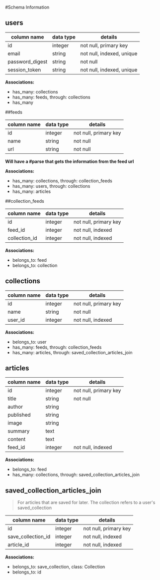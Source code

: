 #Schema Information

## users
column name     | data type | details
----------------|-----------|-----------------------
id              | integer   | not null, primary key
email           | string    | not null, indexed, unique
password_digest | string    | not null
session_token   | string    | not null, indexed, unique

**Associations:**  
* has_many: collections  
* has_many: feeds, through: collections  
* has_many


##feeds

column name | data type | details
------------|-----------|-----------------------
id          | integer   | not null, primary key
name        | string    | not null
url         | string    | not null

**Will have a #parse that gets the information from the feed url**

**Associations:**  
* has_many: collections, through: collection_feeds
* has_many: users, through: collections
* has_many: articles

##collection_feeds

column name   | data type | details
--------------|-----------|-----------------------
id            | integer   | not null, primary key
feed_id       | integer   | not null, indexed
collection_id | integer   | not null, indexed

**Associations:**   
* belongs_to: feed  
* belongs_to: collection  

## collections

column name | data type | details
------------|-----------|-----------------------
id          | integer   | not null, primary key
name        | string    | not null
user_id     | integer   | not null, indexed

**Associations:**  
* belongs_to: user  
* has_many: feeds, through: collection_feeds
* has_many: articles, through: saved_collection_articles_join

## articles

column name  | data type | details
-------------|-----------|-----------------------
id           | integer   | not null, primary key
title        | string    | not null
author       | string    |
published    | string    |
image        | string    |
summary      | text      |
content      | text      |
feed_id      | integer   | not null, indexed

**Associations:**  
* belongs_to: feed
* has_many: collections, through: saved_collection_articles_join

## saved_collection_articles_join
> For articles that are saved for later. The collection refers to a user's saved_collection  

column name       | data type | details
------------------|-----------|-----------------------
id                | integer   | not null, primary key
save_collection_id| integer   | not null, indexed
article_id        | integer   | not null, indexed

**Associations:**
* belongs_to: save_collection, class: Collection
* belongs_to: id
